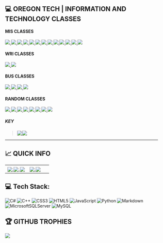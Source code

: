 ## 💻 OREGON TECH | INFORMATION AND TECHNOLOGY CLASSES

#### MIS CLASSES

<a href="https://github.com/edunzer/MIS118_INTRO_TO_PROGRAMMING_IN_C_SHARP">
<img src="https://img.shields.io/badge/MIS118-INTRO%20TO%20PROGRAMMING%20IN%20C%23-green">
</a>
<a href="https://github.com/edunzer/MIS240_INTRO_TO_LINUX_OS">
<img src="https://img.shields.io/badge/MIS240-INTRO%20TO%20LINUX%20OX-green">
</a>
<a href="https://github.com/edunzer/MIS275_INTRO_TO_RELATIONAL_DATABASE">
<img src="https://img.shields.io/badge/MIS275-INTRO%20TO%20RELATIONAL%20DATABASE-green">
</a>
<a href="https://github.com/edunzer/MIS341_RELATIONAL_DATABASE_I">
<img src="https://img.shields.io/badge/MIS341-RELATIONAL%20DATABASE%20I-green">
</a>
<a href="https://github.com/edunzer/MIS145_INTRO_TO_PC_HARDWARE_SOFTWARE">
<img src="https://img.shields.io/badge/MIS145-INTRO%20TO%20PC%20HARDWARE%20SOFTWARE-green">
</a>
<a href="https://github.com/edunzer/MIS251_NETWORKING_FUNDAMENTALS">
<img src="https://img.shields.io/badge/MIS251-NETWORKING%20FUNDAMENTALS-green">
</a>
<a href="https://github.com/edunzer/MIS285_PYTHON_PROGRAMMING">
<img src="https://img.shields.io/badge/MIS285%20-PYTHON%20PROGRAMMING-green">
</a>
<a href="https://github.com/edunzer/MIS218_DATABASE_PROGRAMMING">
<img src="https://img.shields.io/badge/MIS218-DATABASE%20PROGRAMMING-green">
</a>
<a href="https://github.com/edunzer/MIS273_WINDOWS_SERVER_FUNDAMENTALS">
<img src="https://img.shields.io/badge/MIS273-WINDOWS%20SERVER%20FUNDAMENTALS-green">
</a>
<a href="https://github.com/edunzer/MIS311_INTRO_TO_SYSTEMS_ANALYSIS">
<img src="https://img.shields.io/badge/MIS311%20-INTRO%20TO%20SYTEMS%20ANALYSIS-green">
</a>
<a href="https://github.com/edunzer/MIS312_SYSTEMS_ANALYSIS_I">
<img src="https://img.shields.io/badge/MIS312-SYSTEMS%20ANALYSIS%20I-green">
</a>
<a href="https://github.com/edunzer/MIS322_SYSTEMS_ANALYSIS_-_DESIGN_II">
<img src="https://img.shields.io/badge/MIS322-SYSTEMS%20ANALYSIS%20%26%20DESIGN%20II-green">
</a>
<a href="https://github.com/edunzer/CYB201_CYBERSECURITY_FUNDAMENTALS">
<img src="https://img.shields.io/badge/CYB201-CYBERSECURITY%20FUNDAMENTALS-green">
</a>



#### WRI CLASSES
<a href="https://github.com/edunzer/WRI122_ARGUMENTATIVE_WRITING">
<img src="https://img.shields.io/badge/WRI122-ARGUMENTATIVE%20WRITING-green">
</a>
<a href="https://github.com/edunzer/WRI327_ADVANCED_TECHNICAL_WRITING">
<img src="https://img.shields.io/badge/WRI327-AVANACED%20TECHNICAL%20WRITING%20-green">
</a>


#### BUS CLASSES
<a href="https://github.com/edunzer/BUS223_MARKETING_I">
<img src="https://img.shields.io/badge/BUS223-MARKETING%20I-green">
</a>
<a href="https://github.com/edunzer/BUS226_BUSINESS_LAW">
<img src="https://img.shields.io/badge/BUS226-BUSINESS%20LAW-green">
</a>
<a href="https://github.com/edunzer/BUS304_ENGINEERING_MANAGEMENT">
<img src="https://img.shields.io/badge/BUS304-ENGINEERING%20MANAGEMENT-green">
</a>
<a href="https://github.com/edunzer/BUS478_STRATEGIC_MANAGEMENT">
<img src="https://img.shields.io/badge/BUS478-STRATEGIC%20MANAGEMENT-green">
</a>


#### RANDOM CLASSES
<a href="https://github.com/edunzer/PSY347_ORGANIZATIONAL_BEHAVIOR">
<img src="https://img.shields.io/badge/PSY347-ORGANIZATIONAL%20BEHAVIOR-green">
</a>
<a href="https://github.com/edunzer/SPE321_SMALL_GROUP_TEAM_COMMUNICATION">
<img src="https://img.shields.io/badge/SPE321-SMALL%20GROUP%20TEAM%20COMMUNICATION-green">
</a>
<a href="https://github.com/edunzer/ACC201_PRINCIPLES_OF_ACCOUNTING_I">
<img src="https://img.shields.io/badge/ACC201-PRINCIPLES%20OF%20ACCOUNTING%20I-green">
</a>
<a href="https://github.com/edunzer/MATH361_STATISTICAL_METHODS_I">
<img src="https://img.shields.io/badge/MATH361-STATISTICAL%20METHODS%20I-green">
</a>
<a href="https://github.com/edunzer/MGT335_PROJECT_MANAGEMENT">
<img src="https://img.shields.io/badge/MGT335-PROJECT%20MANAGEMENT-green">
</a>
<a href="https://github.com/edunzer/ACC203_PRINCIPLES_OF_MANAGERIAL_ACCOUNTING">
<img src="https://img.shields.io/badge/ACC203-PRINCIPLES%20OF%20MANAGERIAL%20ACCOUNTING-green">
</a>
<a href="https://github.com/edunzer/ANTH452_GLOBALIZATION">
<img src="https://img.shields.io/badge/ANTH452-GLOBALIZATION-green">
</a>
<a href="https://github.com/edunzer/MGT461_LEAN_SIX_SIGMA_MANAGEMENT_I">
<img src="https://img.shields.io/badge/MGT461-LEAN%2FSIX%20SIGMA%20MANAGEMNET%20I-green">
</a>

##### KEY
> <img src="https://img.shields.io/badge/-COMPLETE-green"><img src="https://img.shields.io/badge/-INPROGRESS-lightgrey">

___

## &#x1f4c8; QUICK INFO

<a href="https://github.com/edunzer?tab=repositories">
<table width="100%"> 
  <tr>
  <td width="50%">
    <img align="center" src="https://github-readme-stats.vercel.app/api?username=edunzer&title_color=464646&text_color=666666&icon_color=95D575&bg_color=F7F7F7&hide_border=false&include_all_commits=true&count_private=false"/>
    <img align="center" src="https://github-readme-streak-stats.herokuapp.com/?user=edunzer&title_color=464646&text_color=666666&icon_color=95D575&bg_color=F7F7F7&hide_border=false"/>
    <a href="https://edunzer.github.io/ethandunzer.github.io/"><img align="center" src="https://github-readme-stats.vercel.app/api/pin/?username=edunzer&repo=ethandunzer.github.io&title_color=464646&text_color=666666&icon_color=95D575&bg_color=F7F7F7" /></a>
  </td>
  <td width="50%">
    <img align="center" src="https://github-readme-stats.vercel.app/api/top-langs/?username=edunzer&title_color=464646&text_color=666666&icon_color=95D575&bg_color=F7F7F7&hide_border=false&include_all_commits=true&count_private=false&layout=compact)"/>
    <a href="https://github.com/edunzer/CURRENT_RESUME"><img align="center" src="https://github-readme-stats.vercel.app/api/pin/?username=edunzer&repo=CURRENT_RESUME&title_color=464646&text_color=666666&icon_color=95D575&bg_color=F7F7F7" /></a>
  </td>
</table>
</a>

## 💻 Tech Stack:
![C#](https://img.shields.io/badge/c%23-%23239120.svg?style=for-the-badge&logo=c-sharp&logoColor=white) ![C++](https://img.shields.io/badge/c++-%2300599C.svg?style=for-the-badge&logo=c%2B%2B&logoColor=white) ![CSS3](https://img.shields.io/badge/css3-%231572B6.svg?style=for-the-badge&logo=css3&logoColor=white) ![HTML5](https://img.shields.io/badge/html5-%23E34F26.svg?style=for-the-badge&logo=html5&logoColor=white) ![JavaScript](https://img.shields.io/badge/javascript-%23323330.svg?style=for-the-badge&logo=javascript&logoColor=%23F7DF1E) ![Python](https://img.shields.io/badge/python-3670A0?style=for-the-badge&logo=python&logoColor=ffdd54) ![Markdown](https://img.shields.io/badge/markdown-%23000000.svg?style=for-the-badge&logo=markdown&logoColor=white) ![MicrosoftSQLServer](https://img.shields.io/badge/Microsoft%20SQL%20Sever-CC2927?style=for-the-badge&logo=microsoft%20sql%20server&logoColor=white) ![MySQL](https://img.shields.io/badge/mysql-%2300f.svg?style=for-the-badge&logo=mysql&logoColor=white)

## 🏆 GITHUB TROPHIES
![](https://github-profile-trophy.vercel.app/?username=edunzer&title_color=464646&text_color=666666&icon_color=95D575&bg_color=F7F7F7&no-frame=true&margin-w=4)






